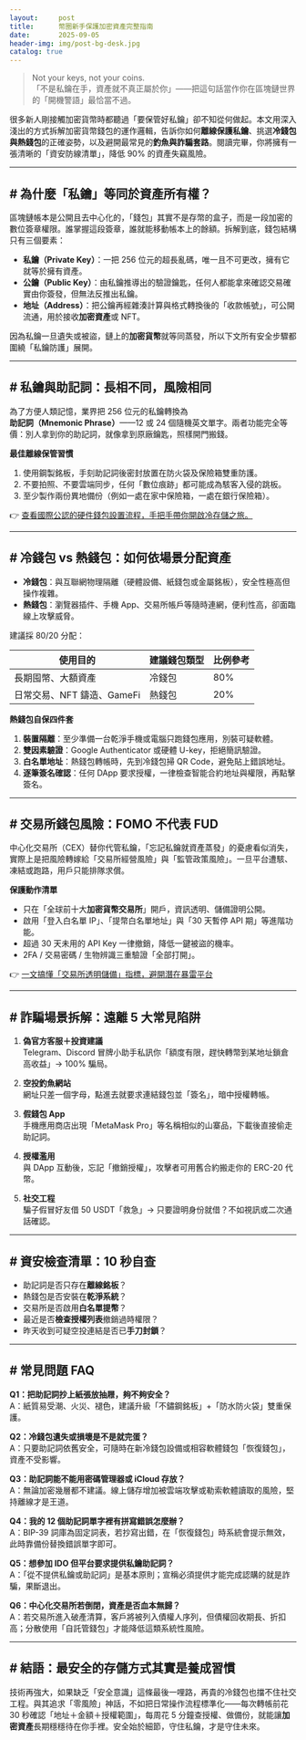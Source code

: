 ```yaml
---
layout:     post
title:      幣圈新手保護加密資產完整指南
date:       2025-09-05
header-img: img/post-bg-desk.jpg
catalog: true
---
```


> Not your keys, not your coins.  
>「不是私鑰在手，資產就不真正屬於你」——把這句話當作你在區塊鏈世界的「開機警語」最恰當不過。

很多新人剛接觸加密貨幣時都聽過「要保管好私鑰」卻不知從何做起。本文用深入淺出的方式拆解加密貨幣錢包的運作邏輯，告訴你如何**離線保護私鑰**、挑選**冷錢包與熱錢包**的正確姿勢，以及避開最常見的**釣魚與詐騙套路**。閱讀完畢，你將擁有一張清晰的「資安防線清單」，降低 90% 的資產失竊風險。

---

## # 為什麼「私鑰」等同於資產所有權？

區塊鏈帳本是公開且去中心化的，「錢包」其實不是存幣的盒子，而是一段加密的數位簽章權限。誰掌握這段簽章，誰就能移動帳本上的餘額。拆解到底，錢包結構只有三個要素：

- **私鑰（Private Key）**：一把 256 位元的超長亂碼，唯一且不可更改，擁有它就等於擁有資產。
- **公鑰（Public Key）**：由私鑰推導出的驗證鑰匙，任何人都能拿來確認交易確實由你簽發，但無法反推出私鑰。
- **地址（Address）**：把公鑰再經雜湊計算與格式轉換後的「收款帳號」，可公開流通，用於接收**加密資產**或 NFT。

因為私鑰一旦遺失或被盜，鏈上的**加密貨幣**就等同蒸發，所以下文所有安全步驟都圍繞「私鑰防護」展開。

---

## # 私鑰與助記詞：長相不同，風險相同

為了方便人類記憶，業界把 256 位元的私鑰轉換為 **助記詞（Mnemonic Phrase）**——12 或 24 個隨機英文單字。兩者功能完全等價：別人拿到你的助記詞，就像拿到原廠鑰匙，照樣開門搬錢。

**最佳離線保管習慣**

1. 使用鋼製銘板，手刻助記詞後密封放置在防火袋及保險箱雙重防護。  
2. 不要拍照、不要雲端同步，任何「數位痕跡」都可能成為駭客入侵的跳板。  
3. 至少製作兩份異地備份（例如一處在家中保險箱，一處在銀行保險箱）。

👉 [查看國際公認的硬件錢包設置流程，手把手帶你開啟冷存儲之旅。](https://okxdog.com/)

---

## # 冷錢包 vs 熱錢包：如何依場景分配資產

- **冷錢包**：與互聯網物理隔離（硬體設備、紙錢包或金屬銘板），安全性極高但操作複雜。  
- **熱錢包**：瀏覽器插件、手機 App、交易所帳戶等隨時連網，便利性高，卻面臨線上攻擊威脅。

建議採 80/20 分配：

| 使用目的 | 建議錢包類型 | 比例參考 |
|---|---|---|
| 長期囤幣、大額資產 | 冷錢包 | 80% |
| 日常交易、NFT 鑄造、GameFi | 熱錢包 | 20% |

**熱錢包自保四件套**

1. **裝置隔離**：至少準備一台乾淨手機或電腦只跑錢包應用，別裝可疑軟體。  
2. **雙因素驗證**：Google Authenticator 或硬體 U-key，拒絕簡訊驗證。  
3. **白名單地址**：熱錢包轉帳時，先到冷錢包掃 QR Code，避免貼上錯誤地址。  
4. **逐筆簽名確認**：任何 DApp 要求授權，一律檢查智能合約地址與權限，再點擊簽名。

---

## # 交易所錢包風險：FOMO 不代表 FUD

中心化交易所（CEX）替你代管私鑰，「忘記私鑰就資產蒸發」的憂慮看似消失，實際上是把風險轉嫁給「交易所經營風險」與「監管政策風險」。一旦平台遭駭、凍結或跑路，用戶只能排隊求償。

**保護動作清單**

- 只在「全球前十大**加密貨幣交易所**」開戶，資訊透明、儲備證明公開。  
- 啟用「登入白名單 IP」、「提幣白名單地址」與「30 天暫停 API 期」等進階功能。  
- 超過 30 天未用的 API Key 一律撤銷，降低一鍵被盜的機率。  
- 2FA / 交易密碼 / 生物辨識三重驗證「全部打開」。  

👉 [一文搞懂「交易所透明儲備」指標，避開潛在暴雷平台](https://okxdog.com/)

---

## # 詐騙場景拆解：遠離 5 大常見陷阱

1. **偽官方客服＋投資建議**  
   Telegram、Discord 冒牌小助手私訊你「額度有限，趕快轉幣到某地址鎖倉高收益」→ 100% 騙局。

2. **空投釣魚網站**  
   網址只差一個字母，點進去就要求連結錢包並「簽名」，暗中授權轉帳。

3. **假錢包 App**  
   手機應用商店出現「MetaMask Pro」等名稱相似的山寨品，下載後直接偷走助記詞。

4. **授權濫用**  
   與 DApp 互動後，忘記「撤銷授權」，攻擊者可用舊合約搬走你的 ERC-20 代幣。

5. **社交工程**  
   騙子假冒好友借 50 USDT「救急」→ 只要證明身份就借？不如視訊或二次通話確認。

---

## # 資安檢查清單：10 秒自查

- 助記詞是否只存在**離線銘板**？  
- 熱錢包是否安裝在**乾淨系統**？  
- 交易所是否啟用**白名單提幣**？  
- 最近是否**檢查授權列表**撤銷過時權限？  
- 昨天收到可疑空投連結是否已**手刀封鎖**？

---

## # 常見問題 FAQ

**Q1：把助記詞抄上紙張放抽屜，夠不夠安全？**  
A：紙質易受潮、火災、褪色，建議升級「不鏽鋼銘板」+「防水防火袋」雙重保護。

**Q2：冷錢包遺失或損壞是不是就完蛋？**  
A：只要助記詞依舊安全，可隨時在新冷錢包設備或相容軟體錢包「恢復錢包」，資產不受影響。

**Q3：助記詞能不能用密碼管理器或 iCloud 存放？**  
A：無論加密幾層都不建議。線上儲存增加被雲端攻擊或勒索軟體讀取的風險，堅持離線才是王道。

**Q4：我的 12 個助記詞單字裡有拼寫錯誤怎麼辦？**  
A：BIP-39 詞庫為固定詞表，若抄寫出錯，在「恢復錢包」時系統會提示無效，此時靠備份替換錯誤單字即可。

**Q5：想參加 IDO 但平台要求提供私鑰助記詞？**  
A：「從不提供私鑰或助記詞」是基本原則；宣稱必須提供才能完成認購的就是詐騙，果斷退出。

**Q6：中心化交易所若倒閉，資產是否血本無歸？**  
A：若交易所進入破產清算，客戶將被列入債權人序列，但債權回收期長、折扣高；分散使用「自託管錢包」才能降低這類系統性風險。

---

## # 結語：最安全的存儲方式其實是養成習慣

技術再強大，如果缺乏「安全意識」這條最後一哩路，再貴的冷錢包也擋不住社交工程。與其追求「零風險」神話，不如把日常操作流程標準化——每次轉帳前花 30 秒確認「地址＋金額＋授權範圍」，每周花 5 分鐘查授權、做備份，就能讓**加密資產**長期穩穩待在你手裡。安全始於細節，守住私鑰，才是守住未來。